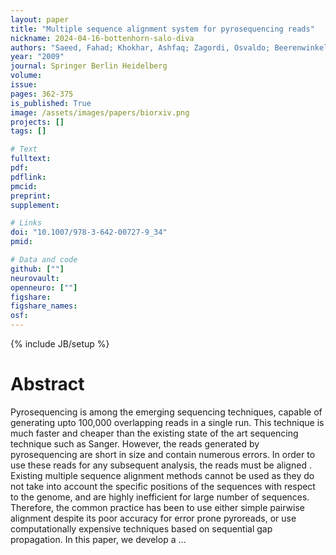 ```yaml
---
layout: paper
title: "Multiple sequence alignment system for pyrosequencing reads"
nickname: 2024-04-16-bottenhorn-salo-diva
authors: "Saeed, Fahad; Khokhar, Ashfaq; Zagordi, Osvaldo; Beerenwinkel, Niko; "
year: "2009"
journal: Springer Berlin Heidelberg
volume: 
issue:
pages: 362-375
is_published: True
image: /assets/images/papers/biorxiv.png
projects: []
tags: []

# Text
fulltext:
pdf:
pdflink:
pmcid:
preprint: 
supplement:

# Links
doi: "10.1007/978-3-642-00727-9_34"
pmid:

# Data and code
github: [""]
neurovault:
openneuro: [""]
figshare:
figshare_names:
osf:
---
```

{% include JB/setup %}

# Abstract

Pyrosequencing is among the emerging sequencing techniques, capable of generating upto 100,000 overlapping reads in a single run. This technique is much faster and cheaper than the existing state of the art sequencing technique such as Sanger. However, the reads generated by pyrosequencing are short in size and contain numerous errors. In order to use these reads for any subsequent analysis, the reads must be aligned . Existing multiple sequence alignment methods cannot be used as they do not take into account the specific positions of the sequences with respect to the genome, and are highly inefficient for large number of sequences. Therefore, the common practice has been to use either simple pairwise alignment despite its poor accuracy for error prone pyroreads, or use computationally expensive techniques based on sequential gap propagation. In this paper, we develop a …
